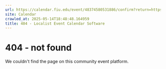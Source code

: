 ```yaml
---
url: https://calendar.fiu.edu/event/48374580531886/confirm?return=https%3A%2F%2Fcalendar.fiu.edu%2Fevent%2Fise-tpp-office-hours-virtual
site: Calendar
crawled_at: 2025-05-14T18:48:48.164959
title: 404 - Localist Event Calendar Software
---
```


# 404 - not found
We couldn't find the page on this community event platform.
